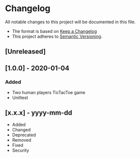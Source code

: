 # Changelog
All notable changes to this project will be documented in this file.

* The format is based on [Keep a Changelog](https://keepachangelog.com/en/1.0.0/)
* This project adheres to [Semantic Versioning](https://semver.org/spec/v2.0.0.html).


## [Unreleased]

## [1.0.0] - 2020-01-04

### Added
- Two human players TicTacToe game
- Unittest


## [x.x.x] - yyyy-mm-dd

- Added
- Changed
- Deprecated
- Removed
- Fixed
- Security
